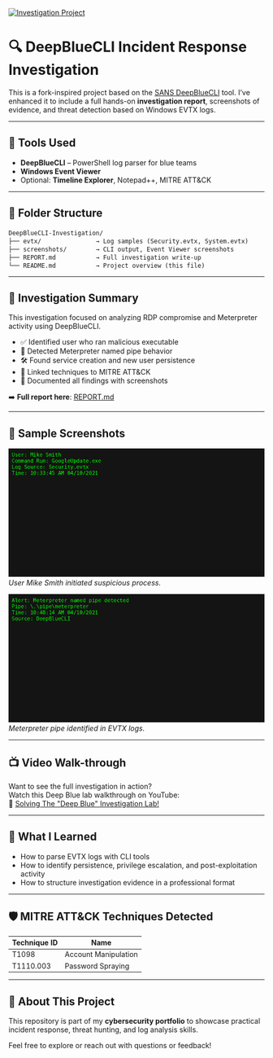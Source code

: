 [![Investigation Project](https://img.shields.io/badge/Project-DFIR-blue)](https://github.com/adrianbooker95/DeepBlueCLI-Investigation)

# 🔍 DeepBlueCLI Incident Response Investigation

This is a fork-inspired project based on the [SANS DeepBlueCLI](https://github.com/sans-blue-team/DeepBlueCLI) tool. I’ve enhanced it to include a full hands-on **investigation report**, screenshots of evidence, and threat detection based on Windows EVTX logs.

---

## 🧰 Tools Used

- **DeepBlueCLI** – PowerShell log parser for blue teams  
- **Windows Event Viewer**  
- Optional: **Timeline Explorer**, Notepad++, MITRE ATT&CK  

---

## 📁 Folder Structure

```
DeepBlueCLI-Investigation/
├── evtx/               → Log samples (Security.evtx, System.evtx)
├── screenshots/        → CLI output, Event Viewer screenshots
├── REPORT.md           → Full investigation write-up
└── README.md           → Project overview (this file)
```

---

## 📝 Investigation Summary

This investigation focused on analyzing RDP compromise and Meterpreter activity using DeepBlueCLI.

- ✅ Identified user who ran malicious executable  
- 🔎 Detected Meterpreter named pipe behavior  
- 🛠 Found service creation and new user persistence  
- 📎 Linked techniques to MITRE ATT&CK  
- 📸 Documented all findings with screenshots  

➡️ **Full report here**: [REPORT.md](REPORT.md)

---

## 📸 Sample Screenshots

![User executed GoogleUpdate.exe](screenshots/q1-googleupdate.png)  
*User Mike Smith initiated suspicious process.*

![Meterpreter activity timestamp](screenshots/q2-meterpreter.png)  
*Meterpreter pipe identified in EVTX logs.*

---

## 📺 Video Walk-through

Want to see the full investigation in action?  
Watch this Deep Blue lab walkthrough on YouTube:  
🎥 [Solving The "Deep Blue" Investigation Lab!](https://www.youtube.com/watch?v=3FwH033NJxg)

---

## 🧠 What I Learned

- How to parse EVTX logs with CLI tools  
- How to identify persistence, privilege escalation, and post-exploitation activity  
- How to structure investigation evidence in a professional format  

---

## 🛡 MITRE ATT&CK Techniques Detected

| Technique ID | Name                  |
|--------------|-----------------------|
| T1098        | Account Manipulation  |
| T1110.003    | Password Spraying     |

---

## 💼 About This Project

This repository is part of my **cybersecurity portfolio** to showcase practical incident response, threat hunting, and log analysis skills.

Feel free to explore or reach out with questions or feedback!
